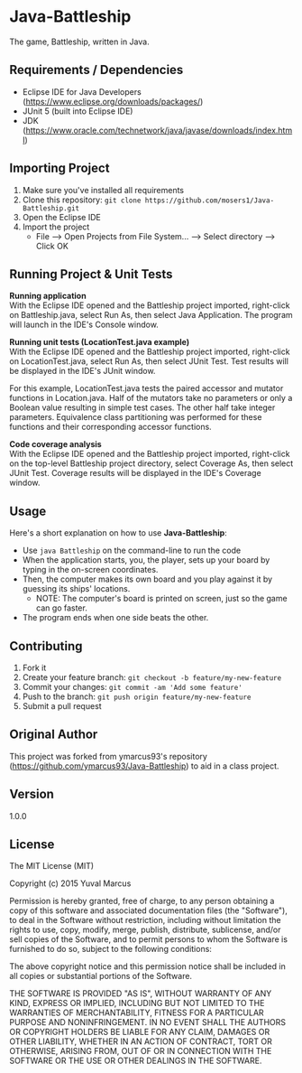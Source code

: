 # Java-Battleship

The game, Battleship, written in Java.

## Requirements / Dependencies

* Eclipse IDE for Java Developers (https://www.eclipse.org/downloads/packages/)
* JUnit 5 (built into Eclipse IDE)
* JDK (https://www.oracle.com/technetwork/java/javase/downloads/index.html)

## Importing Project

1. Make sure you've installed all requirements
2. Clone this repository:
  `git clone https://github.com/mosers1/Java-Battleship.git`
3. Open the Eclipse IDE
4. Import the project
    * File --> Open Projects from File System... --> Select directory --> Click OK

## Running Project & Unit Tests

**Running application**\
With the Eclipse IDE opened and the Battleship project imported, right-click on Battleship.java,
select Run As, then select Java Application. The program will launch in the IDE's Console window.

**Running unit tests (LocationTest.java example)**\
With the Eclipse IDE opened and the Battleship project imported, right-click on LocationTest.java,
select Run As, then select JUnit Test. Test results will be displayed in the IDE's JUnit window.

For this example, LocationTest.java tests the paired accessor and mutator functions in Location.java. Half of the mutators take no parameters or only a Boolean value resulting in simple test cases. The other half take integer parameters. Equivalence class partitioning was performed for these functions and their corresponding accessor functions.

**Code coverage analysis**\
With the Eclipse IDE opened and the Battleship project imported, right-click on the top-level
Battleship project directory, select Coverage As, then select JUnit Test. Coverage results
will be displayed in the IDE's Coverage window.

## Usage

Here's a short explanation on how to use **Java-Battleship**:

* Use `java Battleship` on the command-line to run the code
* When the application starts, you, the player, sets up your board by typing in the on-screen coordinates.
* Then, the computer makes its own board and you play against it by guessing its ships' locations.
	* NOTE: The computer's board is printed on screen, just so the game can go faster.
* The program ends when one side beats the other.

## Contributing

1. Fork it
2. Create your feature branch: `git checkout -b feature/my-new-feature`
3. Commit your changes: `git commit -am 'Add some feature'`
4. Push to the branch: `git push origin feature/my-new-feature`
5. Submit a pull request

## Original Author

This project was forked from ymarcus93's repository (https://github.com/ymarcus93/Java-Battleship)
to aid in a class project.

## Version

1.0.0

## License

The MIT License (MIT)

Copyright (c) 2015 Yuval Marcus

Permission is hereby granted, free of charge, to any person obtaining a copy
of this software and associated documentation files (the "Software"), to deal
in the Software without restriction, including without limitation the rights
to use, copy, modify, merge, publish, distribute, sublicense, and/or sell
copies of the Software, and to permit persons to whom the Software is
furnished to do so, subject to the following conditions:

The above copyright notice and this permission notice shall be included in all
copies or substantial portions of the Software.

THE SOFTWARE IS PROVIDED "AS IS", WITHOUT WARRANTY OF ANY KIND, EXPRESS OR
IMPLIED, INCLUDING BUT NOT LIMITED TO THE WARRANTIES OF MERCHANTABILITY,
FITNESS FOR A PARTICULAR PURPOSE AND NONINFRINGEMENT. IN NO EVENT SHALL THE
AUTHORS OR COPYRIGHT HOLDERS BE LIABLE FOR ANY CLAIM, DAMAGES OR OTHER
LIABILITY, WHETHER IN AN ACTION OF CONTRACT, TORT OR OTHERWISE, ARISING FROM,
OUT OF OR IN CONNECTION WITH THE SOFTWARE OR THE USE OR OTHER DEALINGS IN THE
SOFTWARE.
